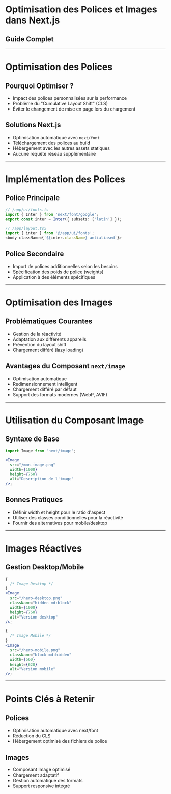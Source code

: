 # Optimisation des Polices et Images dans Next.js

## Guide Complet

---

# Optimisation des Polices

## Pourquoi Optimiser ?

- Impact des polices personnalisées sur la performance
- Problème du "Cumulative Layout Shift" (CLS)
- Éviter le changement de mise en page lors du chargement

## Solutions Next.js

- Optimisation automatique avec `next/font`
- Téléchargement des polices au build
- Hébergement avec les autres assets statiques
- Aucune requête réseau supplémentaire

---

# Implémentation des Polices

## Police Principale

```typescript
// /app/ui/fonts.ts
import { Inter } from 'next/font/google';
export const inter = Inter({ subsets: ['latin'] });

// /app/layout.tsx
import { inter } from '@/app/ui/fonts';
<body className={`${inter.className} antialiased`}>
```

## Police Secondaire

- Import de polices additionnelles selon les besoins
- Spécification des poids de police (weights)
- Application à des éléments spécifiques

---

# Optimisation des Images

## Problématiques Courantes

- Gestion de la réactivité
- Adaptation aux différents appareils
- Prévention du layout shift
- Chargement différé (lazy loading)

## Avantages du Composant `next/image`

- Optimisation automatique
- Redimensionnement intelligent
- Chargement différé par défaut
- Support des formats modernes (WebP, AVIF)

---

# Utilisation du Composant Image

## Syntaxe de Base

```jsx
import Image from "next/image";

<Image
  src="/mon-image.png"
  width={1000}
  height={760}
  alt="Description de l'image"
/>;
```

## Bonnes Pratiques

- Définir width et height pour le ratio d'aspect
- Utiliser des classes conditionnelles pour la réactivité
- Fournir des alternatives pour mobile/desktop

---

# Images Réactives

## Gestion Desktop/Mobile

```jsx
{
  /* Image Desktop */
}
<Image
  src="/hero-desktop.png"
  className="hidden md:block"
  width={1000}
  height={760}
  alt="Version desktop"
/>;

{
  /* Image Mobile */
}
<Image
  src="/hero-mobile.png"
  className="block md:hidden"
  width={560}
  height={620}
  alt="Version mobile"
/>;
```

---

# Points Clés à Retenir

## Polices

- Optimisation automatique avec next/font
- Réduction du CLS
- Hébergement optimisé des fichiers de police

## Images

- Composant Image optimisé
- Chargement adaptatif
- Gestion automatique des formats
- Support responsive intégré
